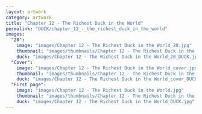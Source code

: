 ```yaml
---
layout: artwork
category: artwork
title: "Chapter 12 - The Richest Duck in the World"
permalink: "DUCK/chapter_12_-_the_richest_duck_in_the_world"
images:
  "20":
    image: "images/Chapter 12 - The Richest Duck in the World_20.jpg"
    thumbnail: "images/thumbnails/Chapter 12 - The Richest Duck in the World_20.jpg"
    duck: "images/Chapter 12 - The Richest Duck in the World_20_DUCK.jpg"
  "Cover":
    image: "images/Chapter 12 - The Richest Duck in the World_cover.jpg"
    thumbnail: "images/thumbnails/Chapter 12 - The Richest Duck in the World_cover.jpg"
    duck: "images/Chapter 12 - The Richest Duck in the World_cover_DUCK.jpg"
  "First page":
    image: "images/Chapter 12 - The Richest Duck in the World.jpg"
    thumbnail: "images/thumbnails/Chapter 12 - The Richest Duck in the World.jpg"
    duck: "images/Chapter 12 - The Richest Duck in the World_DUCK.jpg"
---
```


